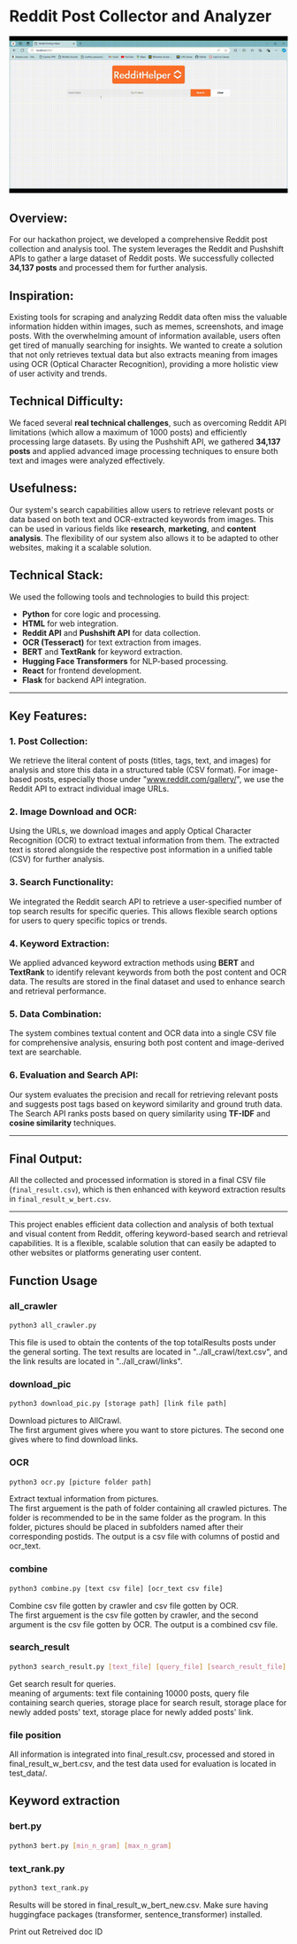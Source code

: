 # Reddit Post Collector and Analyzer

![Project Overview](./output.gif) 

## Overview:
For our hackathon project, we developed a comprehensive Reddit post collection and analysis tool. The system leverages the Reddit and Pushshift APIs to gather a large dataset of Reddit posts. We successfully collected **34,137 posts** and processed them for further analysis.

## Inspiration:
Existing tools for scraping and analyzing Reddit data often miss the valuable information hidden within images, such as memes, screenshots, and image posts. With the overwhelming amount of information available, users often get tired of manually searching for insights. We wanted to create a solution that not only retrieves textual data but also extracts meaning from images using OCR (Optical Character Recognition), providing a more holistic view of user activity and trends.

## Technical Difficulty:
We faced several **real technical challenges**, such as overcoming Reddit API limitations (which allow a maximum of 1000 posts) and efficiently processing large datasets. By using the Pushshift API, we gathered **34,137 posts** and applied advanced image processing techniques to ensure both text and images were analyzed effectively.

## Usefulness:
Our system's search capabilities allow users to retrieve relevant posts or data based on both text and OCR-extracted keywords from images. This can be used in various fields like **research**, **marketing**, and **content analysis**. The flexibility of our system also allows it to be adapted to other websites, making it a scalable solution.

## Technical Stack:
We used the following tools and technologies to build this project:
- **Python** for core logic and processing.
- **HTML** for web integration.
- **Reddit API** and **Pushshift API** for data collection.
- **OCR (Tesseract)** for text extraction from images.
- **BERT** and **TextRank** for keyword extraction.
- **Hugging Face Transformers** for NLP-based processing.
- **React** for frontend development.
- **Flask** for backend API integration.

---

## Key Features:

### 1. Post Collection:
We retrieve the literal content of posts (titles, tags, text, and images) for analysis and store this data in a structured table (CSV format). For image-based posts, especially those under "www.reddit.com/gallery/", we use the Reddit API to extract individual image URLs.

### 2. Image Download and OCR:
Using the URLs, we download images and apply Optical Character Recognition (OCR) to extract textual information from them. The extracted text is stored alongside the respective post information in a unified table (CSV) for further analysis.

### 3. Search Functionality:
We integrated the Reddit search API to retrieve a user-specified number of top search results for specific queries. This allows flexible search options for users to query specific topics or trends.

### 4. Keyword Extraction:
We applied advanced keyword extraction methods using **BERT** and **TextRank** to identify relevant keywords from both the post content and OCR data. The results are stored in the final dataset and used to enhance search and retrieval performance.

### 5. Data Combination:
The system combines textual content and OCR data into a single CSV file for comprehensive analysis, ensuring both post content and image-derived text are searchable.

### 6. Evaluation and Search API:
Our system evaluates the precision and recall for retrieving relevant posts and suggests post tags based on keyword similarity and ground truth data. The Search API ranks posts based on query similarity using **TF-IDF** and **cosine similarity** techniques.

---

## Final Output:
All the collected and processed information is stored in a final CSV file (`final_result.csv`), which is then enhanced with keyword extraction results in `final_result_w_bert.csv`.

---

This project enables efficient data collection and analysis of both textual and visual content from Reddit, offering keyword-based search and retrieval capabilities. It is a flexible, scalable solution that can easily be adapted to other websites or platforms generating user content.

## Function Usage

### all_crawler
```bash
python3 all_crawler.py
```
This file is used to obtain the contents of the top totalResults posts under the general sorting. The text results are located in "../all_crawl/text.csv", and the link results are located in "../all_crawl/links".
### download_pic
```bash
python3 download_pic.py [storage path] [link file path]
```
Download pictures to AllCrawl.  
The first argument gives where you want to store pictures. The second one gives where to find download links.
### OCR
```bash
python3 ocr.py [picture folder path]
```
Extract textual information from pictures.  
The first arguement is the path of folder containing all crawled pictures. The folder is recommended to be in the same folder as the program. In this folder, pictures should be placed in subfolders named after their corresponding postids. The output is a csv file with columns of postid and ocr_text.
### combine
```bash
python3 combine.py [text csv file] [ocr_text csv file]
```
Combine csv file gotten by crawler and csv file gotten by OCR.  
The first arguement is the csv file gotten by crawler, and the second argument is the csv file gotten by OCR. The output is a combined csv file.
### search_result
```bash
python3 search_result.py [text_file] [query_file] [search_result_file] [new_text_file] [new_link_file]
```
Get search result for queries.  
meaning of arguments: text file containing 10000 posts, query file containing search queries, storage place for search result, storage place for newly added posts' text, storage place for newly added posts' link.
### file position
All information is integrated into final_result.csv, processed and stored in final_result_w_bert.csv, and the test data used for evaluation is located in test_data/.
## Keyword extraction
### bert.py 
```bash
python3 bert.py [min_n_gram] [max_n_gram]
```

### text_rank.py
```bash
python3 text_rank.py
```

Results will be stored in final_result_w_bert_new.csv. Make sure having huggingface packages (transformer, sentence_transformer) installed.

Print out Retreived doc ID
